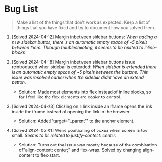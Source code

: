 # Bug List

> Make a list of the things that don't work as expected. Keep a list of things that you have fixed and try to document how you solved them.

1. [Solved 2024-04-12] Margin inbetween sidebar buttons: *When adding a new sidebar button, there is an automatic empty space of ~5 pixels between them. Through troubleshooting, it seems to be related to inline-blocks* 

2. [Solved 2024-04-18] Margin inbetween sidebar buttons issue reintroduced when sidebar is extended: *When sidebar is extended there is an automatic empty space of ~5 pixels between the buttons. This issue was resolved earlier when the sidebar didnt have an extend button.*
    * Solution: Made most elements into flex instead of inline blocks, so far I feel like the flex elements are easier to control.

3. [Solved 2024-04-23] Clicking on a link inside an iframe opens the link inside the iframe instead of opening the link in the browser.
    * Solution: Added 'target="_parent"' to the anchor element.

4. [Solved 2024-05-01] Weird positioning of boxes when screen is too small. *Seems to be related to justify-content: center.*
    * Solution: Turns out the issue was mostly because of the combination of"align-content: center;" and flex-wrap. Solved by changing align-content to flex-start.